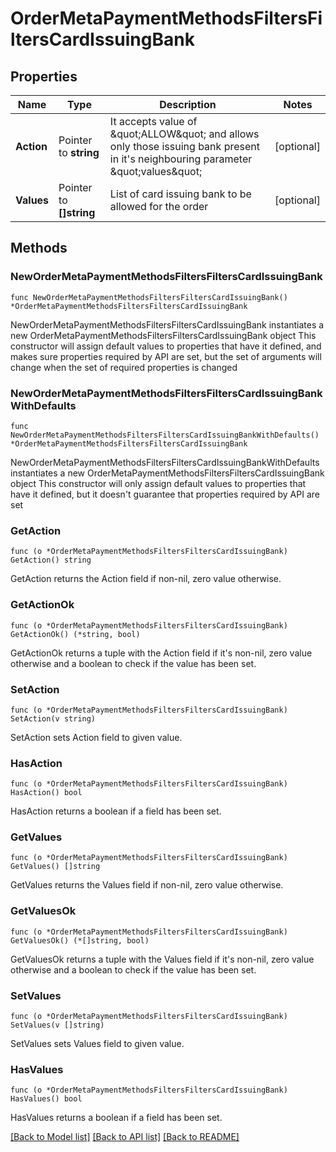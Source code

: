 # OrderMetaPaymentMethodsFiltersFiltersCardIssuingBank

## Properties

Name | Type | Description | Notes
------------ | ------------- | ------------- | -------------
**Action** | Pointer to **string** | It accepts value of \&quot;ALLOW\&quot; and allows only those issuing bank present in it&#39;s neighbouring parameter \&quot;values\&quot; | [optional] 
**Values** | Pointer to **[]string** | List of card issuing bank to be allowed for the order | [optional] 

## Methods

### NewOrderMetaPaymentMethodsFiltersFiltersCardIssuingBank

`func NewOrderMetaPaymentMethodsFiltersFiltersCardIssuingBank() *OrderMetaPaymentMethodsFiltersFiltersCardIssuingBank`

NewOrderMetaPaymentMethodsFiltersFiltersCardIssuingBank instantiates a new OrderMetaPaymentMethodsFiltersFiltersCardIssuingBank object
This constructor will assign default values to properties that have it defined,
and makes sure properties required by API are set, but the set of arguments
will change when the set of required properties is changed

### NewOrderMetaPaymentMethodsFiltersFiltersCardIssuingBankWithDefaults

`func NewOrderMetaPaymentMethodsFiltersFiltersCardIssuingBankWithDefaults() *OrderMetaPaymentMethodsFiltersFiltersCardIssuingBank`

NewOrderMetaPaymentMethodsFiltersFiltersCardIssuingBankWithDefaults instantiates a new OrderMetaPaymentMethodsFiltersFiltersCardIssuingBank object
This constructor will only assign default values to properties that have it defined,
but it doesn't guarantee that properties required by API are set

### GetAction

`func (o *OrderMetaPaymentMethodsFiltersFiltersCardIssuingBank) GetAction() string`

GetAction returns the Action field if non-nil, zero value otherwise.

### GetActionOk

`func (o *OrderMetaPaymentMethodsFiltersFiltersCardIssuingBank) GetActionOk() (*string, bool)`

GetActionOk returns a tuple with the Action field if it's non-nil, zero value otherwise
and a boolean to check if the value has been set.

### SetAction

`func (o *OrderMetaPaymentMethodsFiltersFiltersCardIssuingBank) SetAction(v string)`

SetAction sets Action field to given value.

### HasAction

`func (o *OrderMetaPaymentMethodsFiltersFiltersCardIssuingBank) HasAction() bool`

HasAction returns a boolean if a field has been set.

### GetValues

`func (o *OrderMetaPaymentMethodsFiltersFiltersCardIssuingBank) GetValues() []string`

GetValues returns the Values field if non-nil, zero value otherwise.

### GetValuesOk

`func (o *OrderMetaPaymentMethodsFiltersFiltersCardIssuingBank) GetValuesOk() (*[]string, bool)`

GetValuesOk returns a tuple with the Values field if it's non-nil, zero value otherwise
and a boolean to check if the value has been set.

### SetValues

`func (o *OrderMetaPaymentMethodsFiltersFiltersCardIssuingBank) SetValues(v []string)`

SetValues sets Values field to given value.

### HasValues

`func (o *OrderMetaPaymentMethodsFiltersFiltersCardIssuingBank) HasValues() bool`

HasValues returns a boolean if a field has been set.


[[Back to Model list]](../README.md#documentation-for-models) [[Back to API list]](../README.md#documentation-for-api-endpoints) [[Back to README]](../README.md)


